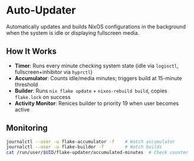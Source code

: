 # Auto-Updater

Automatically updates and builds NixOS configurations in the background when the system is idle or displaying fullscreen media.

## How It Works

- **Timer**: Runs every minute checking system state (idle via `loginctl`, fullscreen+inhibitor via `hyprctl`)
- **Accumulator**: Counts idle/media minutes; triggers build at 15-minute threshold
- **Builder**: Runs `nix flake update` + `nixos-rebuild build`, copies `flake.lock` on success
- **Activity Monitor**: Renices builder to priority 19 when user becomes active

## Monitoring

```bash
journalctl --user -u flake-accumulator -f    # Watch accumulator
journalctl --user -u flake-builder -f        # Watch builds
cat /run/user/$UID/flake-updater/accumulated-minutes  # Check counter
```
